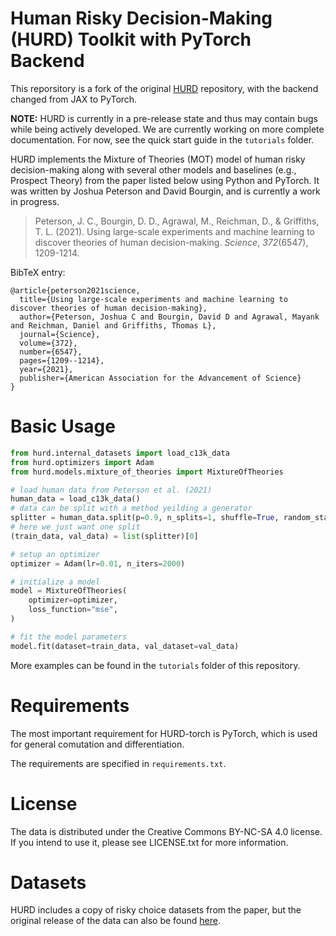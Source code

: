 # Human Risky Decision-Making (HURD) Toolkit with PyTorch Backend

This reporsitory is a fork of the original [HURD](https://github.com/jcpeterson/hurd) repository, with the backend changed from JAX to PyTorch.

**NOTE:** HURD is currently in a pre-release state and thus may contain bugs while being actively developed. We are currently working on more complete documentation. For now, see the quick start guide in the `tutorials` folder.

HURD implements the Mixture of Theories (MOT) model of human risky decision-making along with several other models and baselines (e.g., Prospect Theory) from the paper listed below using Python and PyTorch. It was written by Joshua Peterson and David Bourgin, and is currently a work in progress.

> Peterson, J. C., Bourgin, D. D., Agrawal, M., Reichman, D., & Griffiths, T. L. (2021). Using large-scale experiments and machine learning to discover theories of human decision-making. *Science*, *372*(6547), 1209-1214.

BibTeX entry:

```
@article{peterson2021science,
  title={Using large-scale experiments and machine learning to discover theories of human decision-making},
  author={Peterson, Joshua C and Bourgin, David D and Agrawal, Mayank and Reichman, Daniel and Griffiths, Thomas L},
  journal={Science},
  volume={372},
  number={6547},
  pages={1209--1214},
  year={2021},
  publisher={American Association for the Advancement of Science}
}
```

# Basic Usage

```python
from hurd.internal_datasets import load_c13k_data
from hurd.optimizers import Adam
from hurd.models.mixture_of_theories import MixtureOfTheories

# load human data from Peterson et al. (2021)
human_data = load_c13k_data()
# data can be split with a method yeilding a generator
splitter = human_data.split(p=0.9, n_splits=1, shuffle=True, random_state=1)
# here we just want one split
(train_data, val_data) = list(splitter)[0]

# setup an optimizer
optimizer = Adam(lr=0.01, n_iters=2000)

# initialize a model
model = MixtureOfTheories(
    optimizer=optimizer,
    loss_function="mse",
)

# fit the model parameters
model.fit(dataset=train_data, val_dataset=val_data)
```

More examples can be found in the `tutorials` folder of this repository.

# Requirements

The most important requirement for HURD-torch is PyTorch, which is used for general comutation and differentiation.

The requirements are specified in `requirements.txt`.

# License

The data is distributed under the Creative Commons BY-NC-SA 4.0 license. If you intend to use it, please see LICENSE.txt for more information.

# Datasets

HURD includes a copy of risky choice datasets from the paper, but the original release of the data can also be found [here](https://github.com/jcpeterson/choices13k).
